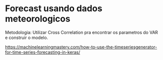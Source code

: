 # Forecast usando dados meteorologicos

Metodologia: Utilizar Cross Correlation pra encontrar os parametros do VAR e construir o modelo.

https://machinelearningmastery.com/how-to-use-the-timeseriesgenerator-for-time-series-forecasting-in-keras/